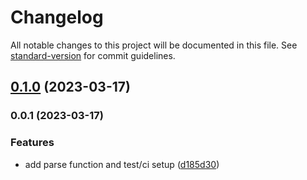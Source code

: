 # Changelog

All notable changes to this project will be documented in this file. See [standard-version](https://github.com/conventional-changelog/standard-version) for commit guidelines.

## [0.1.0](https://github.com/tirithen/common-markdown/compare/v0.0.1...v0.1.0) (2023-03-17)

### 0.0.1 (2023-03-17)


### Features

* add parse function and test/ci setup ([d185d30](https://github.com/tirithen/common-markdown/commit/d185d3020b869f0647a7a8307e08e7e30ffab8f3))
